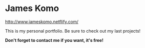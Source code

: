 # James Komo

http://www.jameskomo.netflify.com/

This is my personal portfolio. Be sure to check out my last projects!

**Don't forget to contact me if you want, it's free!**
